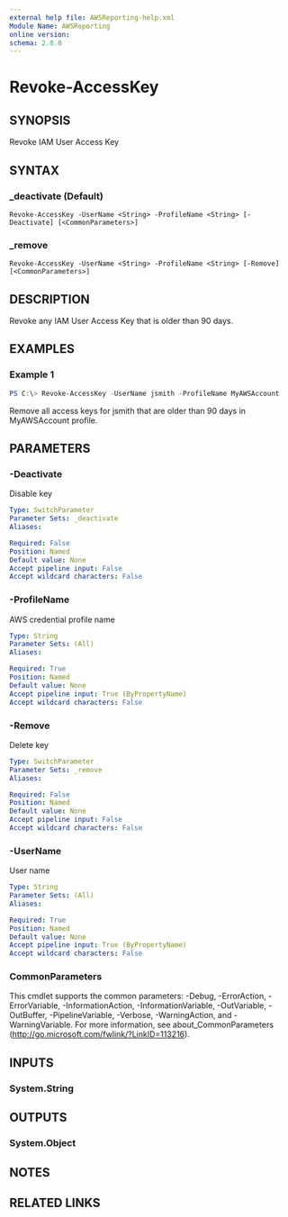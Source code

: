 ```yaml
---
external help file: AWSReporting-help.xml
Module Name: AWSReporting
online version:
schema: 2.0.0
---
```


# Revoke-AccessKey

## SYNOPSIS
Revoke IAM User Access Key

## SYNTAX

### _deactivate (Default)
```
Revoke-AccessKey -UserName <String> -ProfileName <String> [-Deactivate] [<CommonParameters>]
```

### _remove
```
Revoke-AccessKey -UserName <String> -ProfileName <String> [-Remove] [<CommonParameters>]
```

## DESCRIPTION
Revoke any IAM User Access Key that is older than 90 days.

## EXAMPLES

### Example 1
```powershell
PS C:\> Revoke-AccessKey -UserName jsmith -ProfileName MyAWSAccount
```

Remove all access keys for jsmith that are older than 90 days in MyAWSAccount profile.

## PARAMETERS

### -Deactivate
Disable key

```yaml
Type: SwitchParameter
Parameter Sets: _deactivate
Aliases:

Required: False
Position: Named
Default value: None
Accept pipeline input: False
Accept wildcard characters: False
```

### -ProfileName
AWS credential profile name

```yaml
Type: String
Parameter Sets: (All)
Aliases:

Required: True
Position: Named
Default value: None
Accept pipeline input: True (ByPropertyName)
Accept wildcard characters: False
```

### -Remove
Delete key

```yaml
Type: SwitchParameter
Parameter Sets: _remove
Aliases:

Required: False
Position: Named
Default value: None
Accept pipeline input: False
Accept wildcard characters: False
```

### -UserName
User name

```yaml
Type: String
Parameter Sets: (All)
Aliases:

Required: True
Position: Named
Default value: None
Accept pipeline input: True (ByPropertyName)
Accept wildcard characters: False
```

### CommonParameters
This cmdlet supports the common parameters: -Debug, -ErrorAction, -ErrorVariable, -InformationAction, -InformationVariable, -OutVariable, -OutBuffer, -PipelineVariable, -Verbose, -WarningAction, and -WarningVariable.
For more information, see about_CommonParameters (http://go.microsoft.com/fwlink/?LinkID=113216).

## INPUTS

### System.String

## OUTPUTS

### System.Object
## NOTES

## RELATED LINKS
